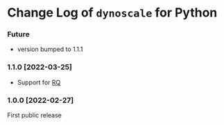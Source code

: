 # Change Log of `dynoscale` for Python

### Future

- version bumped to 1.1.1

### 1.1.0 [2022-03-25]

- Support for [RQ](https://python-rq.org)

### 1.0.0 [2022-02-27]

First public release